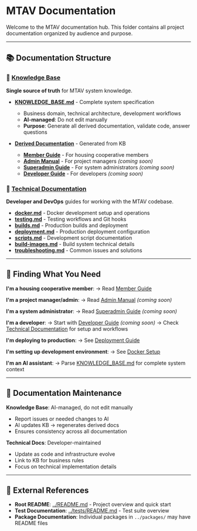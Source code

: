 # MTAV Documentation

Welcome to the MTAV documentation hub. This folder contains all project documentation organized by audience and purpose.

---

## 📚 Documentation Structure

### 🧠 [Knowledge Base](knowledge-base/)

**Single source of truth** for MTAV system knowledge.

- **[KNOWLEDGE_BASE.md](knowledge-base/KNOWLEDGE_BASE.md)** - Complete system specification
  - Business domain, technical architecture, development workflows
  - **AI-managed**: Do not edit manually
  - **Purpose**: Generate all derived documentation, validate code, answer questions

- **[Derived Documentation](knowledge-base/derived/)** - Generated from KB
  - **[Member Guide](knowledge-base/derived/member-guide.md)** - For housing cooperative members
  - **[Admin Manual](knowledge-base/derived/admin-manual.md)** - For project managers _(coming soon)_
  - **[Superadmin Guide](knowledge-base/derived/superadmin-guide.md)** - For system administrators _(coming soon)_
  - **[Developer Guide](knowledge-base/derived/developer-guide.md)** - For developers _(coming soon)_

### 🔧 [Technical Documentation](technical/)

**Developer and DevOps** guides for working with the MTAV codebase.

- **[docker.md](technical/docker.md)** - Docker development setup and operations
- **[testing.md](technical/testing.md)** - Testing workflows and Git hooks
- **[builds.md](technical/builds.md)** - Production builds and deployment
- **[deployment.md](technical/deployment.md)** - Production deployment configuration
- **[scripts.md](technical/scripts.md)** - Development script documentation
- **[build-images.md](technical/build-images.md)** - Build system technical details
- **[troubleshooting.md](technical/troubleshooting.md)** - Common issues and solutions

---

## 🎯 Finding What You Need

**I'm a housing cooperative member**:
→ Read [Member Guide](knowledge-base/derived/member-guide.md)

**I'm a project manager/admin**:
→ Read [Admin Manual](knowledge-base/derived/admin-manual.md) _(coming soon)_

**I'm a system administrator**:
→ Read [Superadmin Guide](knowledge-base/derived/superadmin-guide.md) _(coming soon)_

**I'm a developer**:
→ Start with [Developer Guide](knowledge-base/derived/developer-guide.md) _(coming soon)_
→ Check [Technical Documentation](technical/) for setup and workflows

**I'm deploying to production**:
→ See [Deployment Guide](technical/deployment.md)

**I'm setting up development environment**:
→ See [Docker Setup](technical/docker.md)

**I'm an AI assistant**:
→ Parse [KNOWLEDGE_BASE.md](knowledge-base/KNOWLEDGE_BASE.md) for complete system context

---

## 📝 Documentation Maintenance

**Knowledge Base**: AI-managed, do not edit manually

- Report issues or needed changes to AI
- AI updates KB → regenerates derived docs
- Ensures consistency across all documentation

**Technical Docs**: Developer-maintained

- Update as code and infrastructure evolve
- Link to KB for business rules
- Focus on technical implementation details

---

## 🔗 External References

- **Root README**: [../README.md](../README.md) - Project overview and quick start
- **Test Documentation**: [../tests/README.md](../tests/README.md) - Test suite overview
- **Package Documentation**: Individual packages in `../packages/` may have README files
